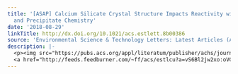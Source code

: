 ```yaml
---
title: '[ASAP] Calcium Silicate Crystal Structure Impacts Reactivity with CO<sub>2</sub>
  and Precipitate Chemistry'
date: '2018-08-29'
linkTitle: http://dx.doi.org/10.1021/acs.estlett.8b00386
source: 'Environmental Science & Technology Letters: Latest Articles (ACS Publications)'
description: |-
  <p><img src="https://pubs.acs.org/appl/literatum/publisher/achs/journals/content/estlcu/0/estlcu.ahead-of-print/acs.estlett.8b00386/20180829/images/medium/ez-2018-00386g_0004.gif" alt="TOC Graphic"/></p><div><cite>Environmental Science & Technology Letters</cite></div><div>DOI: 10.1021/acs.estlett.8b00386</div><div class="feedflare">
  <a href="http://feeds.feedburner.com/~ff/acs/estlcu?a=vS6Bl2jw2xo:oVCvC2bX34s:yIl2AUoC8zA"><img src="http://feeds.feedburner.com/~ff/acs/estlcu?d=yIl2AUoC8zA" borde
---
```


